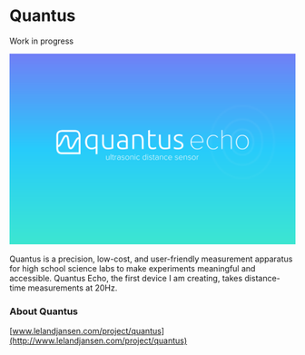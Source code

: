 # Quantus

Work in progress

![Quantus logo](quantus_echo_logo.png)

Quantus is a precision, low-cost, and user-friendly measurement apparatus for high school science labs to make experiments meaningful and accessible. Quantus Echo, the first device I am creating, takes distance-time measurements at 20Hz.

### About Quantus
[www.lelandjansen.com/project/quantus](http://www.lelandjansen.com/project/quantus)
